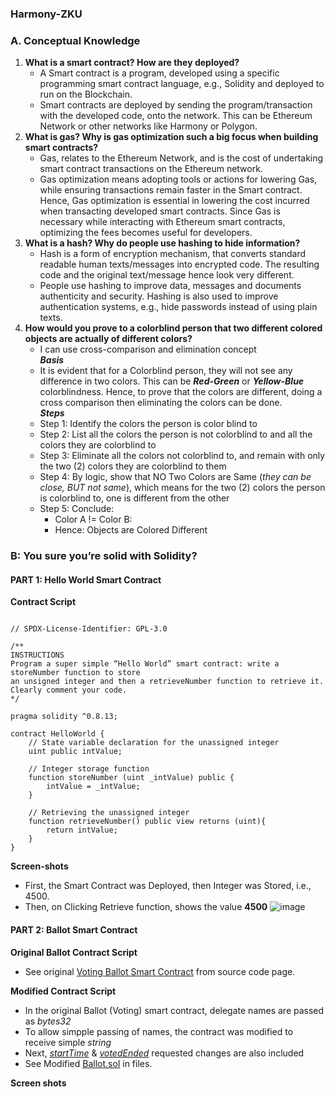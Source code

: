 ### Harmony-ZKU
### A. Conceptual Knowledge
1. **What is a smart contract? How are they deployed?**
   - A Smart contract is a program, developed using a specific programming smart contract language, e.g., Solidity and deployed to run on the Blockchain.
   - Smart contracts are deployed by sending the program/transaction with the developed code, onto the network. This can be Ethereum Network or other networks like Harmony or Polygon.    
2. **What is gas? Why is gas optimization such a big focus when building smart contracts?**
   - Gas, relates to the Ethereum Network, and is the cost of undertaking smart contract transactions on the Ethereum network.
   - Gas optimization means adopting tools or actions for lowering Gas, while ensuring transactions remain faster in the Smart contract. Hence, Gas optimization is essential in lowering the cost incurred when transacting developed smart contracts. Since Gas is necessary while interacting with Ethereum smart contracts, optimizing the fees becomes useful for developers.
3. **What is a hash? Why do people use hashing to hide information?**
   - Hash is a form of encryption mechanism, that converts standard readable human texts/messages into encrypted code. The resulting code and the original text/message hence look very different.
   - People use hashing to improve data, messages and documents authenticity and security. Hashing is also used to improve authentication systems, e.g., hide passwords instead of using plain texts.
4. **How would you prove to a colorblind person that two different colored objects are actually of different colors?**
   - I can use cross-comparison and elimination concept   
   ***Basis***
   - It is evident that for a Colorblind person, they will not see any difference in two colors. This can be ***Red-Green*** or ***Yellow-Blue*** colorblindness. Hence, to prove that the colors are different, doing a cross comparison then eliminating the colors can be done.  
  ***Steps***
   - Step 1: Identify the colors the person is color blind to
   - Step 2: List all the colors the person is not colorblind to and all the colors they are colorblind to
   - Step 3: Eliminate all the colors not colorblind to, and remain with only the two (2) colors they are colorblind to them
   - Step 4: By logic, show that NO Two Colors are Same (*they can be close, BUT not same*), which means for the two (2) colors the person is colorblind to, one is different from the other
   - Step 5: Conclude: 
       - Color A != Color B:
       - Hence: Objects are Colored Different

### B: You sure you’re solid with Solidity?
#### PART 1: Hello World Smart Contract
**Contract Script**

```solidity

// SPDX-License-Identifier: GPL-3.0

/**
INSTRUCTIONS
Program a super simple “Hello World” smart contract: write a storeNumber function to store
an unsigned integer and then a retrieveNumber function to retrieve it. Clearly comment your code.
*/

pragma solidity ^0.8.13;

contract HelloWorld {
    // State variable declaration for the unassigned integer
    uint public intValue;

    // Integer storage function
    function storeNumber (uint _intValue) public {
        intValue = _intValue;
    }

    // Retrieving the unassigned integer
    function retrieveNumber() public view returns (uint){
        return intValue;
    }
}
```
**Screen-shots**
- First, the Smart Contract was Deployed, then Integer was Stored, i.e., 4500.
- Then, on Clicking Retrieve function, shows the value **4500**
![image](https://user-images.githubusercontent.com/77758884/164218116-9e157d2a-956f-4fda-8e4c-5a7241fde5a9.png)



#### PART 2: Ballot Smart Contract
**Original Ballot Contract Script**
- See original [Voting Ballot Smart Contract](https://docs.soliditylang.org/en/v0.4.24/solidity-by-example.html) from source code page.

**Modified Contract Script**
- In the original Ballot (Voting) smart contract, delegate names are passed as *bytes32*
- To allow simpple passing of names, the contract was modified to receive simple *string*
- Next, [*startTime*]() & [*votedEnded*]() requested changes are also included
- See Modified [Ballot.sol](https://github.com/danny-votez/Harmony-ZKU/blob/main/Ballot.sol) in files.

**Screen shots**